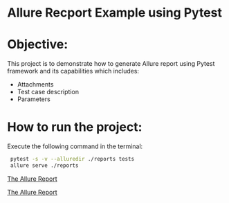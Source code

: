 # Allure Recport Example using Pytest

# Objective:
This project is to demonstrate how to generate Allure report using Pytest framework and its capabilities which includes:
- Attachments
- Test case description
- Parameters


# How to run the project:

Execute the following command in the terminal:

```bash
 pytest -s -v --alluredir ./reports tests
 allure serve ./reports
```

<a href="https://aymanelsayeed.github.io/AllureExample/" target="_blank">The Allure Report</a>


[The Allure Report](URL"https://aymanelsayeed.github.io/AllureExample/"target="_blank")
